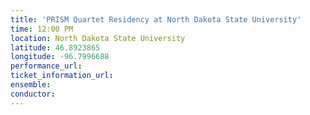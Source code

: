 ```yaml
---
title: 'PRISM Quartet Residency at North Dakota State University'
time: 12:00 PM
location: North Dakota State University
latitude: 46.8923865
longitude: -96.7996688
performance_url: 
ticket_information_url: 
ensemble: 
conductor: 
---
```

